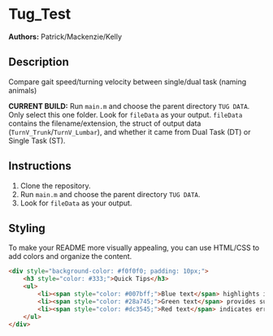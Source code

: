 # Tug_Test

**Authors:** Patrick/Mackenzie/Kelly

## Description

Compare gait speed/turning velocity between single/dual task (naming animals)

**CURRENT BUILD:** Run `main.m` and choose the parent directory `TUG DATA`. Only select this one folder. Look for `fileData` as your output. `fileData` contains the filename/extension, the struct of output data (`TurnV_Trunk`/`TurnV_Lumbar`), and whether it came from Dual Task (DT) or Single Task (ST).

## Instructions

1. Clone the repository.
2. Run `main.m` and choose the parent directory `TUG DATA`.
3. Look for `fileData` as your output.

## Styling

To make your README more visually appealing, you can use HTML/CSS to add colors and organize the content.

```html
<div style="background-color: #f0f0f0; padding: 10px;">
    <h3 style="color: #333;">Quick Tips</h3>
    <ul>
        <li><span style="color: #007bff;">Blue text</span> highlights important information.</li>
        <li><span style="color: #28a745;">Green text</span> provides success messages.</li>
        <li><span style="color: #dc3545;">Red text</span> indicates errors or warnings.</li>
    </ul>
</div>



